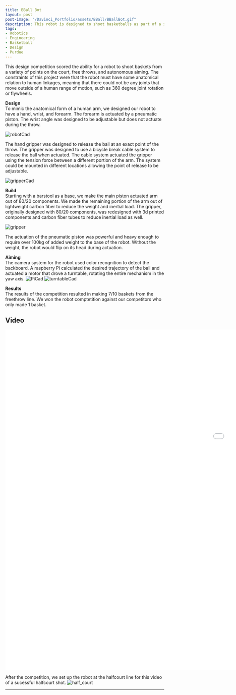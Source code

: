 ```yaml
---
title: BBall Bot
layout: post
post-image: "/Davinci_Portfolio/assets/BBall/BBallBot.gif"
description: This robot is designed to shoot basketballs as part of a senior design competition at Purdue University.
tags:
- Robotics
- Engineering
- Basketball
- Design
- Purdue
---
```


This design competition scored the ability for a robot to shoot baskets from a variety of points on the court, free throws, and autonomous aiming. The constraints of this project were that the robot must have some anatomical relation to human linkages, meaning that there could not be any joints that move outside of a human range of motion, such as 360 degree joint rotation or flywheels.

<!-- ![freethrow](/Davinci_portfolio/assets/BBall/Freethrow.gif) -->


**Design**<br>
To mimic the anatomical form of a human arm, we designed our robot to have a hand, wrist, and forearm. The forearm is actuated by a pneumatic piston. The wrist angle was designed to be adjustable but does not actuate during the throw. 

![robotCad](/Davinci_Portfolio/assets/BBall/bballbotCAD.png)

The hand gripper was designed to release the ball at an exact point of the throw. The gripper was designed to use a bicycle break cable system to release the ball when actuated. The cable system actuated the gripper using the tension force between a different portion of the arm. The system could be mounted in different locations allowing the point of release to be adjustable.

![gripperCad](/Davinci_Portfolio/assets/BBall/gripperCad.png)


**Build**<br>
Starting with a barstool as a base, we make the main piston actuated arm out of 80/20 components. We made the remaining portion of the arm out of lightweight carbon fiber to reduce the weight and inertial load. The gripper, originally designed with 80/20 components, was redesigned with 3d printed components and carbon fiber tubes to reduce inertial load as well.

![gripper](/Davinci_Portfolio/assets/BBall/Gripper.jpg)

The actuation of the pneumatic piston was powerful and heavy enough to require over 100kg of added weight to the base of the robot. Without the weight, the robot would flip on its head during actuation. 

**Aiming**<br>
The camera system for the robot used color recognition to detect the backboard. A raspberry Pi calculated the desired trajectory of the ball and actuated a motor that drove a turntable, rotating the entire mechanism in the yaw axis.
![PiCad](/Davinci_Portfolio/assets/BBall/piCad.png)
![turntableCad](/Davinci_Portfolio/assets/BBall/turntable.png)

**Results**<br>
The results of the competition resulted in making 7/10 baskets from the freethrow line. We won the robot comptetition against our competitors who only made 1 basket.




## Video
<iframe width="1920" height="1080" src="/Davinci_Portfolio/assets/BBall/fullview.mov" frameborder="0" allow="accelerometer; encrypted-media; gyroscope; picture-in-picture" allowfullscreen></iframe>


After the competition, we set up the robot at the halfcourt line for this video of a sucessful halfcourt shot.
![half_court](/Davinci_Portfolio/assets/BBall/halfcourt.gif)





<!-- * [Mastering Markdown](https://guides.github.com/features/mastering-markdown/)
* [Markdown Guide](https://www.markdownguide.org/cheat-sheet/)
* [GitHub Flavored Markdown Spec](https://github.github.com/gfm/) -->

---
<!-- 
# This is the h1 text
## This is the h2 text
### This is the h3 text
#### This is the h4 text
##### This is the h5 text
###### This is the h6 text

**Bold Text in the post will look like:**<br>
**This text is Bold**

**Italic Text in the post will look like:**<br>
*This text is Italic*

> Quotes on your post will look like this

`Codes on your post will look like this`

**Link in the post will look like:**<br>
[This is a link](#) -->



<!-- ![Team image](/Davinci_Portfolio/assets/images/Vestibular_team.jpg) -->

<!-- **Generally, there are two types of tasks that our controlling of ping-pong ball can be achieved:**

1. Follow a line trajectory drawn on a white board.
2. Follow the path solved by our maze solver algorithm, with a maze drawn on a white board. -->

<!-- ### ROS Architecture
![arch image](/Davinci_Portfolio/assets/images/bal_arch.png)

### Controls diagram
![control image](/Davinci_Portfolio/assets/images/control_diagram.png) -->


<!-- ### Position Control
<iframe src="/Davinci_Portfolio/assets/videos/pushball.gif" width="600" height="360" frameBorder="0" class="giphy-embed" allowFullScreen></iframe> -->

<!-- 
**Computer Vision:**<br>
An intel Realsense D435i camera is used detect the realtime location of the ball and the marks on the board. It does this by color thresholding the colors orange, blue, pink, and purple for the ball, waypoint 1, waypoint 2, and the maze respectivly. The vision pipeline processes and extracts the data by creating a pixel mask, calculating the contrours, and extracting the centroids of those contours. The ball coordinates are published as a Ball_Pose() msg to the ball_pose topic. The maze mask data is passed to the service callbacks relating to the maze_follow and line_follow services. It then draws all contours over image feed and displays the resulting images in realtime.

**Maze Solver Algorithm:**<br>
The Breadth First search method is used to solve the maze and generate a trajectory for the ball to follow. To do so, the algorithm computes two cost maps, one where the points farthest away from the walls of the maze are assigned the lowest value, and another cost map that assigns higher value to the points furthest away from the starting point. The algorithm adds these two maps and does gradient descent from the start point to the goal, interating through the neighboring cells and finding a path.

**Future Improvements:**<br>
When we set our start position on the corners of board, sometimes the ball is hard to be balanced initially and could cause drastic motion of robot arm. One way to solve this issue might be adding more dimensions in our control by using more joints to achieve more dynamical balance when putting the ball in any position. -->

<!-- ![arch image](/Davinci_portfolio/assets/images/bal_arch.jpg)

![control image](/Davinci_portfolio/assets/images/control_diagram.jpg) -->

<!-- ## Line Following
<iframe width="560" height="315" src="/Davinci_Portfolio/assets/videos/line_follow.mp4" frameborder="0" allow="accelerometer; autoplay; encrypted-media; gyroscope; picture-in-picture" allowfullscreen></iframe>

## NU Path Follow
<iframe width="560" height="315" src="/Davinci_Portfolio/assets/videos/NU_Follow.mp4" frameborder="0" allow="accelerometer; autoplay; encrypted-media; gyroscope; picture-in-picture" allowfullscreen></iframe>

## Maze Solving
<iframe width="560" height="315" src="/Davinci_Portfolio/assets/videos/Maze_follow.mp4" frameborder="0" allow="accelerometer; autoplay; encrypted-media; gyroscope; picture-in-picture" allowfullscreen></iframe> -->

<!-- **YouTUbe Videos will look like:**<br>
<iframe width="560" height="315" src="https://www.youtube.com/embed/jTPXwbDtIpA" frameborder="0" allow="accelerometer; autoplay; encrypted-media; gyroscope; picture-in-picture" allowfullscreen></iframe> -->